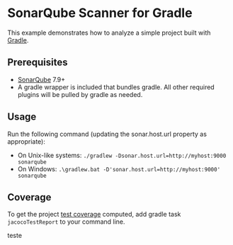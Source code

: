 # SonarQube Scanner for Gradle

This example demonstrates how to analyze a simple project built with [Gradle](https://gradle.org/).

## Prerequisites

* [SonarQube](http://www.sonarqube.org/downloads/) 7.9+
* A gradle wrapper is included that bundles gradle. All other required plugins will be pulled by gradle as needed.

## Usage

Run the following command (updating the sonar.host.url property as appropriate):

* On Unix-like systems:
  `./gradlew -Dsonar.host.url=http://myhost:9000 sonarqube`
* On Windows:
  `.\gradlew.bat -D'sonar.host.url=http://myhost:9000' sonarqube`

## Coverage

To get the project [test coverage](https://community.sonarsource.com/t/coverage-test-data-importing-jacoco-coverage-report-in-xml-format) computed, add gradle task `jacocoTestReport` to your command line.

teste

